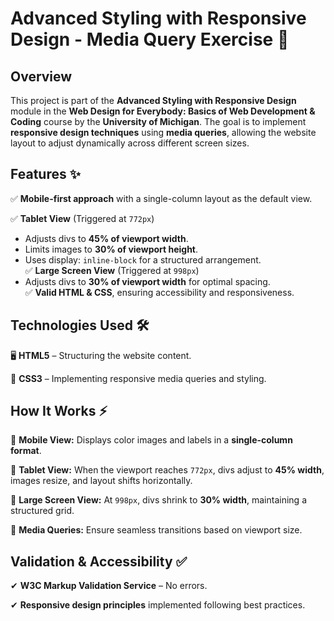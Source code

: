 <h1>Advanced Styling with Responsive Design - Media Query Exercise 🎨</h1>
<h2>Overview</h2>
<p>
  This project is part of the <strong>Advanced Styling with Responsive Design</strong> module in the <strong>Web Design for Everybody: Basics of Web Development & Coding</strong> course by the <strong>University of Michigan</strong>. The goal is to implement <strong>responsive design techniques</strong> using <strong>media queries</strong>, allowing the website layout to adjust dynamically across different screen sizes.
</p>
<h2>Features ✨</h2>
<p>
  ✅ <strong>Mobile-first approach</strong> with a single-column layout as the default view.
</p>
<p>
  ✅ <strong>Tablet View</strong> (Triggered at <code>772px</code>)
</p>
<ul>
  <li>
    Adjusts divs to <strong>45% of viewport width</strong>.
  </li>
  <li>
    Limits images to <strong>30% of viewport height</strong>.
  </li>
  <li>
    Uses display: <code>inline-block</code> for a structured arrangement.<br>
    ✅ <strong>Large Screen View</strong> (Triggered at <code>998px</code>)
  </li>
  <li>
    Adjusts divs to <strong>30% of viewport width</strong> for optimal spacing.<br>
    ✅ <strong>Valid HTML & CSS</strong>, ensuring accessibility and responsiveness.
  </li>
</ul>
<h2>Technologies Used 🛠️</h2>
<p>
  🖥️ <strong>HTML5</strong> – Structuring the website content.
</p>
<p>
  🎨 <strong>CSS3</strong> – Implementing responsive media queries and styling.
</p>
<h2>How It Works ⚡</h2>
<p>
  📌 <strong>Mobile View:</strong> Displays color images and labels in a <strong>single-column format</strong>.
</p>
<p>
  📌 <strong>Tablet View:</strong> When the viewport reaches <code>772px</code>, divs adjust to <strong>45% width</strong>, images resize, and layout shifts horizontally.
</p>
<p>
  📌 <strong>Large Screen View:</strong> At <code>998px</code>, divs shrink to <strong>30% width</strong>, maintaining a structured grid.
</p>
<p>
  📌 <strong>Media Queries:</strong> Ensure seamless transitions based on viewport size.
</p>
<h2>Validation & Accessibility ✅</h2>
<p>
  ✔ <strong>W3C Markup Validation Service</strong> – No errors.
</p>
<p>
  ✔ <strong>Responsive design principles</strong> implemented following best practices.
</p>
